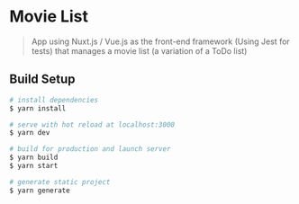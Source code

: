 # Movie List

> App using Nuxt.js / Vue.js as the front-end framework (Using Jest for tests) that manages a movie list (a variation of a ToDo list)

## Build Setup

``` bash
# install dependencies
$ yarn install

# serve with hot reload at localhost:3000
$ yarn dev

# build for production and launch server
$ yarn build
$ yarn start

# generate static project
$ yarn generate
```
